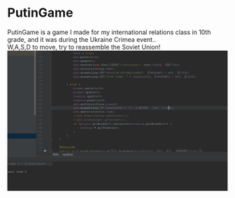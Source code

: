 # PutinGame
PutinGame is a game I made for my international relations class in 10th grade, and it was during the Ukraine Crimea event..
<br />
W,A,S,D to move, try to reassemble the Soviet Union!
<br />
<img src="putingame.gif" />
